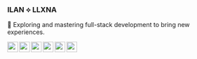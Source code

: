 <link rel="stylesheet" type='text/css' href="https://cdn.jsdelivr.net/gh/devicons/devicon@latest/devicon.min.css" /> 

### ILAN ⟡ LLXNA

🌌 Exploring and mastering full-stack development to bring new experiences.

<img src="https://cdn.jsdelivr.net/gh/devicons/devicon@latest/icons/typescript/typescript-plain.svg" style="width:24px;" align="left" />
<img src="https://cdn.jsdelivr.net/gh/devicons/devicon@latest/icons/css3/css3-original.svg" style="width:24px;" align="left" />
<img src="https://cdn.jsdelivr.net/gh/devicons/devicon@latest/icons/react/react-original.svg" style="width:24px;" align="left" />
<img src="https://cdn.jsdelivr.net/gh/devicons/devicon@latest/icons/tailwindcss/tailwindcss-original.svg" style="width:24px;" align="left" />
<img src="https://cdn.jsdelivr.net/gh/devicons/devicon@latest/icons/mysql/mysql-original.svg" style="width:24px;" align="left" />
<img src="https://cdn.jsdelivr.net/gh/devicons/devicon@latest/icons/photoshop/photoshop-original.svg" style="width:24px;" align="left" />

<!--
**llxna/llxna** is a ✨ _special_ ✨ repository because its `README.md` (this file) appears on your GitHub profile.

Here are some ideas to get you started:

- 🔭 I’m currently working on ...
- 🌱 I’m currently learning ...
- 👯 I’m looking to collaborate on ...
- 🤔 I’m looking for help with ...
- 💬 Ask me about ...
- 📫 How to reach me: ...
- 😄 Pronouns: ...
- ⚡ Fun fact: ...
-->
